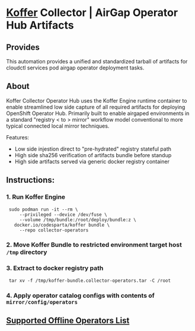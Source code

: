 # [Koffer](https://github.com/containercraft/Koffer) Collector | AirGap Operator Hub Artifacts
## Provides
This automation provides a unified and standardized tarball of artifacts for
cloudctl services pod airgap operator deployment tasks.

## About
Koffer Collector Operator Hub uses the Koffer Engine runtime container to enable
streamlined low side capture of all required artifacts for deploying OpenShift 
Operator Hub. Primarily built to enable airgaped environments in a standard 
"registry < to > mirror" workflow model conventional to more typical connected 
local mirror techniques.

Features:
  - Low side injestion direct to "pre-hydrated" registry stateful path
  - High side sha256 verification of artifacts bundle before standup
  - High side artifacts served via generic docker registry container

## Instructions:
### 1. Run Koffer Engine
```
 sudo podman run -it --rm \
     --privileged --device /dev/fuse \
     --volume /tmp/bundle:/root/deploy/bundle:z \
   docker.io/codesparta/koffer bundle \
     --repo collector-operators
```
### 2. Move Koffer Bundle to restricted environment target host `/tmp` directory
### 3. Extract to docker registry path
```
 tar xv -f /tmp/koffer-bundle.collector-operators.tar -C /root
```
### 4. Apply operator catalog configs with contents of `mirror/config/operators`
## [Supported Offline Operators List](https://access.redhat.com/articles/4740011)
